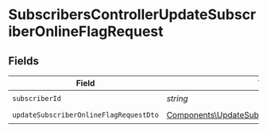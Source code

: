 # SubscribersControllerUpdateSubscriberOnlineFlagRequest


## Fields

| Field                                                                                                              | Type                                                                                                               | Required                                                                                                           | Description                                                                                                        |
| ------------------------------------------------------------------------------------------------------------------ | ------------------------------------------------------------------------------------------------------------------ | ------------------------------------------------------------------------------------------------------------------ | ------------------------------------------------------------------------------------------------------------------ |
| `subscriberId`                                                                                                     | *string*                                                                                                           | :heavy_check_mark:                                                                                                 | N/A                                                                                                                |
| `updateSubscriberOnlineFlagRequestDto`                                                                             | [Components\UpdateSubscriberOnlineFlagRequestDto](../../Models/Components/UpdateSubscriberOnlineFlagRequestDto.md) | :heavy_check_mark:                                                                                                 | N/A                                                                                                                |